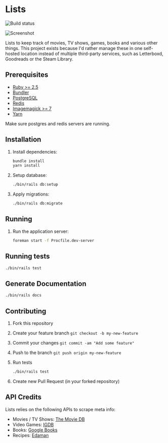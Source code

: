 # Lists

![Build status](https://travis-ci.org/rathrio/lists.svg?branch=master)

![Screenshot](https://i.imgur.com/w5QObdq.png)

Lists to keep track of movies, TV shows, games, books and various other things.
This project exists because I'd rather manage these in one self-hosted location
instead of multiple third-party services, such as Letterboxd, Goodreads or the
Steam Library.

## Prerequisites

+ [Ruby >= 2.5](https://www.ruby-lang.org/en/documentation/installation/)
+ [Bundler](https://bundler.io/)
+ [PostgreSQL](https://www.postgresql.org/)
+ [Redis](https://redis.io/)
+ [Imagemagick >= 7](https://www.imagemagick.org/script/index.php)
+ [Yarn](https://yarnpkg.com/en/docs/install)

Make sure postgres and redis servers are running.

## Installation

1. Install dependencies:
    ```bash
    bundle install
    yarn install
    ```

2. Setup database:
    ```bash
    ./bin/rails db:setup
    ```

3. Apply migrations:
    ```bash
    ./bin/rails db:migrate
    ```

## Running

1. Run the application server:
    ```bash
    foreman start -f Procfile.dev-server
    ```

## Running tests

```bash
./bin/rails test
```

## Generate Documentation

```bash
./bin/rails docs
```

## Contributing

1. Fork this repository
2. Create your feature branch `git checkout -b my-new-feature`
3. Commit your changes `git commit -am "Add some feature"`
4. Push to the branch `git push origin my-new-feature`
5. Run tests
    ```bash
    ./bin/rails test
    ```

6. Create new Pull Request (in your forked repository)

## API Credits

Lists relies on the following APIs to scrape meta info:

- Movies / TV Shows: [The Movie DB](https://www.themoviedb.org)
- Video Games: [IGDB](https://www.igdb.com/discover)
- Books: [Google Books](https://developers.google.com/books)
- Recipes: [Edaman](https://www.edamam.com)
